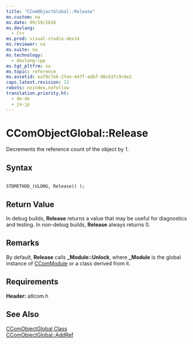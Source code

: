 ```yaml
---
title: "CComObjectGlobal::Release"
ms.custom: na
ms.date: 09/19/2016
ms.devlang: 
  - C++
ms.prod: visual-studio-dev14
ms.reviewer: na
ms.suite: na
ms.technology: 
  - devlang-cpp
ms.tgt_pltfrm: na
ms.topic: reference
ms.assetid: eaf8c7e6-2fee-447f-adbf-d6cb3fc9c6e2
caps.latest.revision: 12
robots: noindex,nofollow
translation.priority.ht: 
  - de-de
  - ja-jp
---
```

# CComObjectGlobal::Release
Decrements the reference count of the object by 1.  
  
## Syntax  
  
```  
  
STDMETHOD_(ULONG, Release)( );  
```  
  
## Return Value  
 In debug builds, **Release** returns a value that may be useful for diagnostics and testing. In non-debug builds, **Release** always returns 0.  
  
## Remarks  
 By default, **Release** calls **_Module::Unlock**, where **_Module** is the global instance of [CComModule](../vs140/CComModule-Class.md) or a class derived from it.  
  
## Requirements  
 **Header:** atlcom.h  
  
## See Also  
 [CComObjectGlobal Class](../vs140/CComObjectGlobal-Class.md)   
 [CComObjectGlobal::AddRef](../vs140/CComObjectGlobal--AddRef.md)